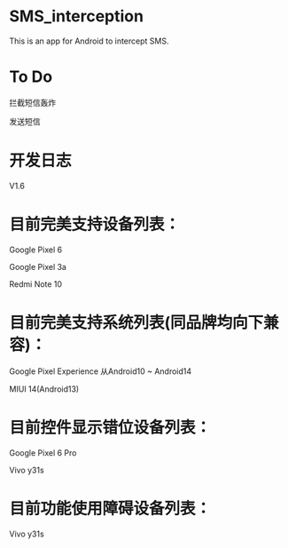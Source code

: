 # SMS_interception
This is an app for Android to intercept SMS.

# To Do
拦截短信轰炸

发送短信

# 开发日志
V1.6



# 目前完美支持设备列表：
Google Pixel 6

Google Pixel 3a

Redmi Note 10

# 目前完美支持系统列表(同品牌均向下兼容)：
Google Pixel Experience 从Android10 ~ Android14

MIUI 14(Android13)

# 目前控件显示错位设备列表：
Google Pixel 6 Pro

Vivo y31s

# 目前功能使用障碍设备列表：
Vivo y31s
